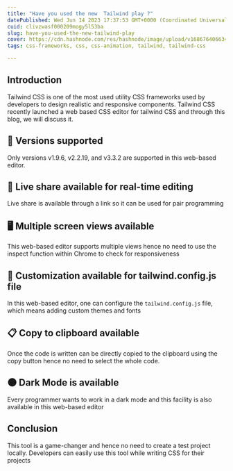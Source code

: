 ```yaml
---
title: "Have you used the new  Tailwind play ?"
datePublished: Wed Jun 14 2023 17:37:53 GMT+0000 (Coordinated Universal Time)
cuid: clivzwasf000209mogy5l53ba
slug: have-you-used-the-new-tailwind-play
cover: https://cdn.hashnode.com/res/hashnode/image/upload/v1686764066345/a27f055d-a943-474c-babc-a36b688538b0.png
tags: css-frameworks, css, css-animation, tailwind, tailwind-css

---
```


## Introduction

Tailwind CSS is one of the most used utility CSS frameworks used by developers to design realistic and responsive components. Tailwind CSS recently launched a web based CSS editor for tailwind CSS and through this blog, we will discuss it.

## 🔢 Versions supported

Only versions v1.9.6, v2.2.19, and v3.3.2 are supported in this web-based editor.

## 📡 Live share available for real-time editing

Live share is available through a link so it can be used for pair programming

## 🖥️ Multiple screen views available

This web-based editor supports multiple views hence no need to use the inspect function within Chrome to check for responsiveness

## 🧩 Customization available for tailwind.config.js file

In this web-based editor, one can configure the `tailwind.config.js` file, which means adding custom themes and fonts

## 📋 Copy to clipboard available

Once the code is written can be directly copied to the clipboard using the copy button hence no need to select the whole code.

## 🌑 Dark Mode is available

Every programmer wants to work in a dark mode and this facility is also available in this web-based editor

## Conclusion

This tool is a game-changer and hence no need to create a test project locally. Developers can easily use this tool while writing CSS for their projects